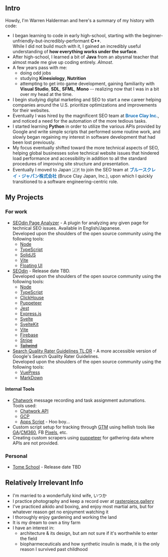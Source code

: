<!--
**whalderman/whalderman** is a ✨ _special_ ✨ repository because its `README.md` (this file) appears on your GitHub profile.

Here are some ideas to get you started:

- 🔭 I’m currently working on ...
- 🌱 I’m currently learning ...
- 👯 I’m looking to collaborate on ...
- 🤔 I’m looking for help with ...
- 💬 Ask me about ...
- 📫 How to reach me: ...
- 😄 Pronouns: ...
- ⚡ Fun fact: ...
-->

## Intro

Howdy, I'm Warren Halderman and here's a summary of my history with code:
- I began learning to code in early high-school, starting with the beginner-unfriendly-but-incredibly-performant __C++__.  
While I did not build much with it, I gained an incredibly useful understanding of __how everything works under the surface__.
- After high-school, I learned a bit of __Java__ from an abysmal teacher that almost made me give up coding entirely. _Almost_.
- A few years pass with me:
  - doing odd jobs
  - studying __Kinesiology__, __Nutrition__
  - attempting to get into game development, gaining familiarity with __Visual Studio__, __SDL__, __SFML__, __Mono__ -- realizing now that I was in a bit over my head at the time.
- I begin studying digital marketing and SEO to start a new career helping companies around the U.S. prioritize optimizations and improvements for their websites.
- Eventually I was hired by the magnificent SEO team at <span style="color:#1972b9;">__Bruce Clay Inc.__</span>, and noticed a need for the automation of the more tedious tasks.
- I started learning __Python__ in order to utilize the various APIs provided by Google and write simple scripts that performed some routine work, and slowly began regaining my interest in software development that had been lost previously.
- My focus eventually shifted toward the more technical aspects of SEO, helping global businesses solve technical website issues that hindered load performance and accessibility in addition to all the standard procedures of improving site structure and presentation.
- Eventually I moved to Japan 🇯🇵 to join the SEO team at <span style="color:#1972b9;">__ブルースクレイ・ジャパン株式会社__</span> (Bruce Clay Japan, Inc.), upon which I quickly transitioned to a software engineering-centric role.

## My Projects

### For work

- [SEOdin Page Analyzer][1] - A plugin for analyzing any given page for technical SEO issues. Available in English/Japanese.  
  Developed upon the shoulders of the open source community using the following tools:
  - [Node][2]
  - [TypeScript][3]
  - [SolidJS][4]
  - [Vite][5]
  - [Floating UI][6]
- [SEOdin]() - Release date TBD.  
  Developed upon the shoulders of the open source community using the following tools:
  - [Node][2]
  - [TypeScript][3]
  - [ClickHouse][7]
  - [Puppeteer][8]
  - [Jest][9]
  - [Express.js][10]
  - [Svelte][11]
  - [SvelteKit][12]
  - [Vite][5]
  - [Firebase][13]
  - [Stripe][14]
  - ~~[Tailwind][15]~~
- [Search Quality Rater Guidelines TL;DR][102] - A more accessible version of Google's Search Quality Rater Guidelines.  
  Developed upon the shoulders of the open source community using the following tools:
  - [VuePress][16]
  - [MarkDown][17]

#### Internal Tools

- [Chatwork](https://www.chatwork.com/) message recording and task assignment automations.  
  Tools used:
  - [Chatwork API](https://developer.chatwork.com/)
  - [GCP][18]
  - [Apps Script][19] - Hoo boy...
- Custom script setup for tracking through [GTM](https://marketingplatform.google.com/about/) using hellish tools like [GA](https://marketingplatform.google.com/about/analytics/)/[CM360](https://marketingplatform.google.com/about/), FB [Pixels](https://www.facebook.com/business/tools/meta-pixel), etc.
- Creating custom scrapers using [puppeteer][8] for gathering data where APIs are not provided.

### Personal

- [Tome School]() - Release date TBD

## Relatively Irrelevant Info
- I'm married to a wonderfully kind wife, いつか
- I practice photography and keep a record over at [rasterpiece.gallery](https://rasterpiece.gallery)
- I've practiced aikido and boxing, and enjoy most martial arts, but for whatever reason get no enjoyment watching it
- I thoroughly enjoy gardening and working the land
- It is my dream to own a tiny farm
- I have an interest in:
  - architecture & its design, but am not sure if it's worthwhile to enter the field
  - biopharmeceuticals and how synthetic insulin is made, it is the only reason I survived past childhood

[1]: https://chrome.google.com/webstore/detail/seodin-page-analyzer/obmnleflmffnkfdiaecgniokcfebhnkd
[2]: https://nodejs.org/
[3]: https://www.typescriptlang.org/
[4]: https://www.solidjs.com/
[5]: https://vitejs.dev/
[6]: https://floating-ui.com/
[7]: https://clickhouse.com/
[8]: https://pptr.dev/
[9]: https://jestjs.io/
[10]: https://expressjs.com/
[11]: https://svelte.dev/
[12]: https://kit.svelte.dev/
[13]: https://firebase.google.com/
[14]: https://stripe.com/
[15]: https://tailwindcss.com/
[16]: https://vuepress.vuejs.org/
[17]: https://commonmark.org/
[18]: https://cloud.google.com/
[19]: https://www.google.com/script/start/

[100]: https://bruceclay.com/
[101]: https://bruceclay.jpn.com/
[102]: https://bruceclay.jpn.com/docs/

